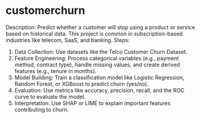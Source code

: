# customerchurn
Description: 
Predict whether a customer will stop using a product or service based on historical data. This 
project is common in subscription-based industries like telecom, SaaS, and banking. 
Steps: 
1. Data Collection: Use datasets like the Telco Customer Churn Dataset. 
2. Feature Engineering: Process categorical variables (e.g., payment method, contract 
type), handle missing values, and create derived features (e.g., tenure in months). 
3. Model Building: Train a classification model like Logistic Regression, Random Forest, 
or XGBoost to predict churn (yes/no). 
4. Evaluation: Use metrics like accuracy, precision, recall, and the ROC curve to evaluate 
the model. 
5. Interpretation: Use SHAP or LIME to explain important features contributing to churn. 
